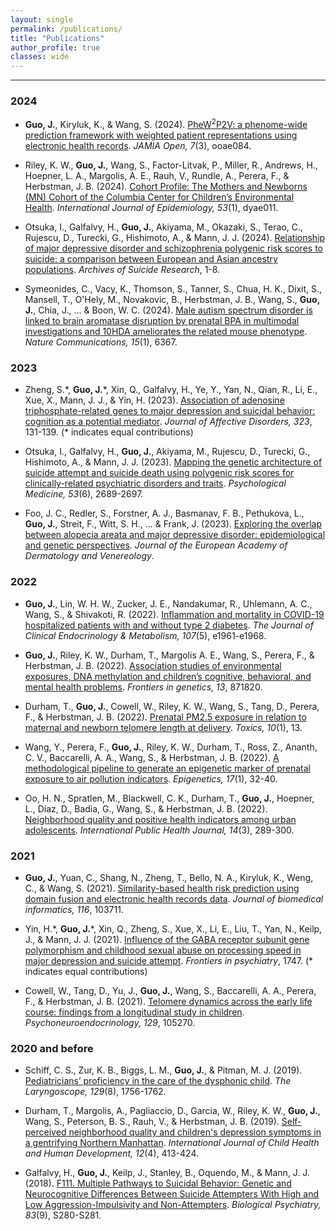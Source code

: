 ```yaml
---
layout: single
permalink: /publications/
title: "Publications"
author_profile: true
classes: wide
---
```


***

### 2024

* __Guo, J.__, Kiryluk, K., & Wang, S. (2024). [PheW<sup>2</sup>P2V: a phenome-wide prediction framework with weighted patient representations using electronic health records](https://academic.oup.com/jamiaopen/article/7/3/ooae084/7758163). _JAMIA Open, 7_(3), ooae084.

* Riley, K. W., __Guo, J.__, Wang, S., Factor-Litvak, P., Miller, R., Andrews, H., Hoepner, L. A., Margolis, A. E., Rauh, V., Rundle, A., Perera, F., & Herbstman, J. B. (2024). [Cohort Profile: The Mothers and Newborns (MN) Cohort of the Columbia Center for Children’s Environmental Health](https://academic.oup.com/ije/article-abstract/53/1/dyae011/7603276). _International Journal of Epidemiology, 53_(1), dyae011.

* Otsuka, I., Galfalvy, H., __Guo, J.__, Akiyama, M., Okazaki, S., Terao, C., Rujescu, D., Turecki, G., Hishimoto, A., & Mann, J. J. (2024). [Relationship of major depressive disorder and schizophrenia polygenic risk scores to suicide: a comparison between European and Asian ancestry populations](https://www.tandfonline.com/doi/full/10.1080/13811118.2024.2332258). _Archives of Suicide Research_, 1-8.

* Symeonides, C., Vacy, K., Thomson, S., Tanner, S., Chua, H. K., Dixit, S., Mansell, T., O'Hely, M., Novakovic, B., Herbstman, J. B., Wang, S., __Guo, J.__, Chia, J., ... & Boon, W. C. (2024). [Male autism spectrum disorder is linked to brain aromatase disruption by prenatal BPA in multimodal investigations and 10HDA ameliorates the related mouse phenotype](https://www.nature.com/articles/s41467-024-48897-8). _Nature Communications, 15_(1), 6367.

### 2023

* Zheng, S.\*, __Guo, J.__\*, Xin, Q., Galfalvy, H., Ye, Y., Yan, N., Qian, R., Li, E., Xue, X., Mann, J. J., & Yin, H. (2023). [Association of adenosine triphosphate-related genes to major depression and suicidal behavior: cognition as a potential mediator](https://www.sciencedirect.com/science/article/pii/S0165032722013027). _Journal of Affective Disorders, 323_, 131-139. (* indicates equal contributions)

* Otsuka, I., Galfalvy, H., __Guo, J.__, Akiyama, M., Rujescu, D., Turecki, G., Hishimoto, A., & Mann, J. J. (2023). [Mapping the genetic architecture of suicide attempt and suicide death using polygenic risk scores for clinically-related psychiatric disorders and traits](https://doi.org/10.1017/S0033291721004700). _Psychological Medicine, 53_(6), 2689-2697.

* Foo, J. C., Redler, S., Forstner, A. J., Basmanav, F. B., Pethukova, L., __Guo, J.__, Streit, F., Witt, S. H., ... & Frank, J. (2023). [Exploring the overlap between alopecia areata and major depressive disorder: epidemiological and genetic perspectives](https://onlinelibrary.wiley.com/doi/10.1111/jdv.18921). _Journal of the European Academy of Dermatology and Venereology_.

### 2022

* __Guo, J.__, Lin, W. H. W., Zucker, J. E., Nandakumar, R., Uhlemann, A. C., Wang, S., & Shivakoti, R. (2022). [Inflammation and mortality in COVID-19 hospitalized patients with and without type 2 diabetes](https://doi.org/10.1210/clinem/dgac003). _The Journal of Clinical Endocrinology & Metabolism, 107_(5), e1961-e1968.

* __Guo, J.__, Riley, K. W., Durham, T., Margolis A. E., Wang, S., Perera, F., & Herbstman, J. B. (2022). [Association studies of environmental exposures, DNA methylation and children’s cognitive, behavioral, and mental health problems](https://www.frontiersin.org/articles/10.3389/fgene.2022.871820/full). _Frontiers in genetics, 13_, 871820.

* Durham, T., __Guo, J.__, Cowell, W., Riley, K. W., Wang, S., Tang, D., Perera, F., & Herbstman, J. B. (2022). [Prenatal PM2.5 exposure in relation to maternal and newborn telomere length at delivery](https://www.mdpi.com/1433090). _Toxics, 10_(1), 13.

* Wang, Y., Perera, F., __Guo, J.__, Riley, K. W., Durham, T., Ross, Z., Ananth, C. V., Baccarelli, A. A., Wang, S., & Herbstman, J. B. (2022). [A methodological pipeline to generate an epigenetic marker of prenatal exposure to air pollution indicators](https://www.tandfonline.com/doi/full/10.1080/15592294.2021.1872926). _Epigenetics, 17_(1), 32-40.

* Oo, H. N., Spratlen, M., Blackwell, C. K., Durham, T., __Guo, J.__, Hoepner, L., Diaz, D., Badia, G., Wang, S., & Herbstman, J. B. (2022). [Neighborhood quality and positive health indicators among urban adolescents](https://www.proquest.com/docview/2779948525/). _International Public Health Journal, 14_(3), 289-300.

### 2021

* __Guo, J.__, Yuan, C., Shang, N., Zheng, T., Bello, N. A., Kiryluk, K., Weng, C., & Wang, S. (2021). [Similarity-based health risk prediction using domain fusion and electronic health records data](https://www.sciencedirect.com/science/article/pii/S153204642100040X). _Journal of biomedical informatics, 116_, 103711.

* Yin, H.\*, __Guo, J.__\*, Xin, Q., Zheng, S., Xue, X., Li, E., Liu, T., Yan, N., Keilp, J., & Mann, J. J. (2021). [Influence of the GABA receptor subunit gene polymorphism and childhood sexual abuse on processing speed in major depression and suicide attempt](https://www.frontiersin.org/articles/10.3389/fpsyt.2021.712231/full). _Frontiers in psychiatry_, 1747. (* indicates equal contributions)

* Cowell, W., Tang, D., Yu, J., __Guo, J.__, Wang, S., Baccarelli, A. A., Perera, F., & Herbstman, J. B. (2021). [Telomere dynamics across the early life course: findings from a longitudinal study in children](https://www.sciencedirect.com/science/article/pii/S030645302100144X). _Psychoneuroendocrinology, 129_, 105270.

### 2020 and before

* Schiff, C. S., Zur, K. B., Biggs, L. M., __Guo, J.__, & Pitman, M. J. (2019). [Pediatricians’ proficiency in the care of the dysphonic child](https://onlinelibrary.wiley.com/doi/full/10.1002/lary.27577). _The Laryngoscope, 129_(8), 1756-1762.

* Durham, T., Margolis, A., Pagliaccio, D., Garcia, W., Riley, K. W., __Guo, J.__, Wang, S., Peterson, B. S., Rauh, V., & Herbstman, J. B. (2019). [Self-perceived neighborhood quality and children's depression symptoms in a gentrifying Northern Manhattan](https://www.proquest.com/docview/2445581154). _International Journal of Child Health and Human Development, 12_(4), 413-424.

* Galfalvy, H., __Guo, J.__, Keilp, J., Stanley, B., Oquendo, M., & Mann, J. J. (2018). [F111. Multiple Pathways to Suicidal Behavior: Genetic and Neurocognitive Differences Between Suicide Attempters With High and Low Aggression-Impulsivity and Non-Attempters](https://www.sciencedirect.com/science/article/pii/S0006322318308266?via%3Dihub). _Biological Psychiatry, 83_(9), S280-S281.